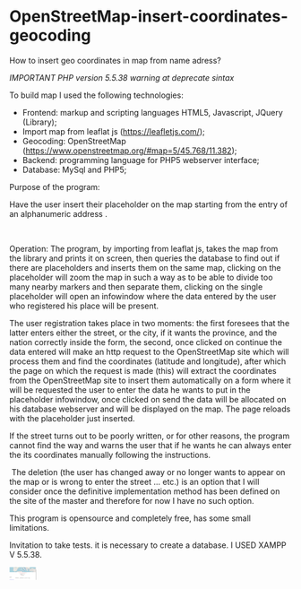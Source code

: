 # OpenStreetMap-insert-coordinates-geocoding

How to insert geo coordinates in map from name adress?

 *IMPORTANT PHP version 5.5.38 warning at deprecate sintax*
 
To build map I used the following technologies:

- Frontend: markup and scripting languages HTML5, Javascript, JQuery (Library);
- Import map from leaflat js (https://leafletjs.com/);
- Geocoding: OpenStreetMap (https://www.openstreetmap.org/#map=5/45.768/11.382);
- Backend: programming language for PHP5 webserver interface;
- Database: MySql and PHP5;
 

Purpose of the program:

Have the user insert their placeholder on the map starting from the entry of an alphanumeric address .

 

Operation: The program, by importing from leaflat js, takes the map from the library and prints it on screen, then queries the database to find out if there are placeholders and inserts them on the same map, clicking on the placeholder will zoom the map in such a way as to be able to divide too many nearby markers and then separate them, clicking on the single placeholder will open an infowindow where the data entered by the user who registered his place will be present.

The user registration takes place in two moments: the first foresees that the latter enters either the street, or the city, if it wants the province, and the nation correctly inside the form, the second, once clicked on continue the data entered will make an http request to the OpenStreetMap site which will process them and find the coordinates (latitude and longitude), after which the page on which the request is made (this) will extract the coordinates from the OpenStreetMap site to insert them automatically on a form where it will be requested the user to enter the data he wants to put in the placeholder infowindow, once clicked on send the data will be allocated on his database webserver and will be displayed on the map. The page reloads with the placeholder just inserted.

If the street turns out to be poorly written, or for other reasons, the program cannot find the way and warns the user that if he wants he can always enter the its coordinates manually following the instructions.

 The deletion (the user has changed away or no longer wants to appear on the map or is wrong to enter the street ... etc.) is an option that I will consider once the definitive implementation method has been defined on the site of the master and therefore for now I have no such option.

This program is opensource and completely free, has some small limitations.



Invitation to take tests.
it is necessary to create a database.
I USED XAMPP V 5.5.38.

<img src="screenshot/62973197-e9589c80-be15-11e9-89c1-67ab27499d60.png" width="48">



